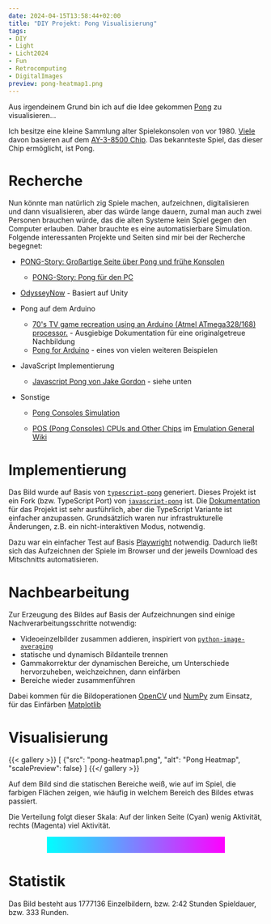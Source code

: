 ```yaml
---
date: 2024-04-15T13:58:44+02:00
title: "DIY Projekt: Pong Visualisierung"
tags:
- DIY
- Light
- Licht2024
- Fun
- Retrocomputing
- DigitalImages
preview: pong-heatmap1.png
---
```


Aus irgendeinem Grund bin ich auf die Idee gekommen [Pong](https://de.wikipedia.org/wiki/Pong) zu visualisieren...
<!--more-->

Ich besitze eine kleine Sammlung alter Spielekonsolen von vor 1980. [Viele](https://de.wikipedia.org/wiki/Liste_festverdrahteter_Heimvideospielkonsolen) davon basieren auf dem [AY-3-8500 Chip](https://de.wikipedia.org/wiki/AY-3-8500). Das bekannteste Spiel, das dieser Chip ermöglicht, ist Pong.

# Recherche

Nun könnte man natürlich zig Spiele machen, aufzeichnen, digitalisieren und dann visualisieren, aber das würde lange dauern, zumal man auch zwei Personen brauchen würde, das die alten Systeme kein Spiel gegen den Computer erlauben. Daher brauchte es eine automatisierbare Simulation. Folgende interessanten Projekte und Seiten sind mir bei der Recherche begegnet:

* [PONG-Story: Großartige Seite über Pong und frühe Konsolen](https://www.pong-story.com/)
    * [PONG-Story: Pong für den PC](https://www.pong-story.com/pcpong.htm)

* [OdysseyNow](https://pathealy.itch.io/odyssey-now-hal) - Basiert auf Unity

* Pong auf dem Arduino
    * [70's TV game recreation using an Arduino (Atmel ATmega328/168) processor.](http://searle.x10host.com/AVRPong/index.html) - Ausgiebige Dokumentation für eine originalgetreue Nachbildung
    * [Pong for Arduino](https://wolles-elektronikkiste.de/en/pong-for-arduino-computer-table-tennis) - eines von vielen weiteren Beispielen

* JavaScript Implementierung
    * [Javascript Pong von Jake Gordon](https://codeincomplete.com/games/pong/) - siehe unten

* Sonstige
    * [Pong Consoles Simulation](https://github.com/ThomasVisvader/Pong)

    * [POS (Pong Consoles) CPUs and Other Chips](https://emulation.gametechwiki.com/index.php/POS_(Pong_Consoles)_CPUs_and_Other_Chips) im [Emulation General Wiki](https://emulation.gametechwiki.com/index.php/Main_Page)

# Implementierung

Das Bild wurde auf Basis von [`typescript-pong`](https://github.com/adam-s/typescript-pong) generiert. Dieses Projekt ist ein Fork (bzw. TypeScript Port) von [`javascript-pong`](https://github.com/jakesgordon/javascript-pong) ist. Die [Dokumentation](https://codeincomplete.com/articles/javascript-pong/) für das Projekt ist sehr ausführlich, aber die TypeScript Variante ist einfacher anzupassen. Grundsätzlich waren nur infrastrukturelle Änderungen, z.B. ein nicht-interaktiven Modus, notwendig.

Dazu war ein einfacher Test auf Basis [Playwright](https://playwright.dev/) notwendig. Dadurch ließt sich das Aufzeichnen der Spiele im Browser und der jeweils Download des Mitschnitts automatisieren.

# Nachbearbeitung

Zur Erzeugung des Bildes auf Basis der Aufzeichnungen sind einige Nachverarbeitungsschritte notwendig:
* Videoeinzelbilder zusammen addieren, inspiriert von [`python-image-averaging`](https://github.com/mexitek/python-image-averaging)
* statische und dynamisch Bildanteile trennen
* Gammakorrektur der dynamischen Bereiche, um Unterschiede hervorzuheben, weichzeichnen, dann einfärben
* Bereiche wieder zusammenführen

Dabei kommen für die Bildoperationen [OpenCV](https://opencv.org/) und [NumPy](https://numpy.org/) zum Einsatz, für das Einfärben [Matplotlib](https://matplotlib.org/)

# Visualisierung

{{< gallery >}}
[
  {"src": "pong-heatmap1.png", "alt": "Pong Heatmap", "scalePreview": false}
]
{{</ gallery >}}

Auf dem Bild sind die statischen Bereiche weiß, wie auf im Spiel, die farbigen Flächen zeigen, wie häufig in welchem Bereich des Bildes etwas passiert.

Die Verteilung folgt dieser Skala: Auf der linken Seite (Cyan) wenig Aktivität, rechts (Magenta) viel Aktivität.

<div style="content: ' '; display: block; width: 70%; height: 2rem; margin: auto; background: linear-gradient(90deg, rgba(0, 255, 255, 1) 0%, rgba(255, 0, 255, 1) 100%);"></div>

# Statistik

Das Bild besteht aus 1777136 Einzelbildern, bzw. 2:42 Stunden Spieldauer, bzw. 333 Runden.

